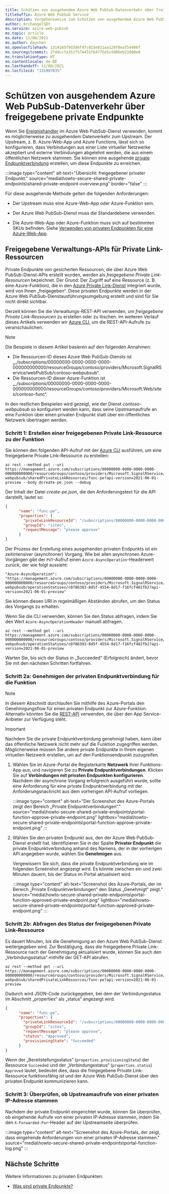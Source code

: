 ```yaml
---
title: Schützen von ausgehendem Azure Web PubSub-Datenverkehr über freigegebene private Endpunkte
titleSuffix: Azure Web PubSub Service
description: Vorgehensweise zum Schützen von ausgehendem Azure Web PubSub-Datenverkehr über freigegebene private Endpunkte, um zu vermeiden, dass Datenverkehr an ein öffentliches Netzwerk geht
author: ArchangelSDY
ms.service: azure-web-pubsub
ms.topic: article
ms.date: 11/08/2021
ms.author: dayshen
ms.openlocfilehash: 1314165f9d3d6f47c815e811aa129f8eaf54400f
ms.sourcegitcommit: 27ddccfa351f574431fb4775e5cd486eb21080e0
ms.translationtype: HT
ms.contentlocale: de-DE
ms.lasthandoff: 11/08/2021
ms.locfileid: "131997835"
---
```

# <a name="secure-azure-web-pubsub-outbound-traffic-through-shared-private-endpoints"></a>Schützen von ausgehendem Azure Web PubSub-Datenverkehr über freigegebene private Endpunkte

Wenn Sie [Ereignishandler](concept-service-internals.md#event_handler) im Azure Web PubSub-Dienst verwenden, kommt es möglicherweise zu ausgehendem Datenverkehr zum Upstream. Der Upstream, z. B. Azure-Web-App und Azure Functions, lässt sich so konfigurieren, dass Verbindungen aus einer Liste virtueller Netzwerke akzeptiert und externe Verbindungen abgelehnt werden, die aus einem öffentlichen Netzwerk stammen. Sie können eine ausgehende [private Endpunktverbindung](../private-link/private-endpoint-overview.md) erstellen, um diese Endpunkte zu erreichen.

   :::image type="content" alt-text="Übersicht: freigegebener privater Endpunkt." source="media\howto-secure-shared-private-endpoints\shared-private-endpoint-overview.png" border="false" :::

Für diese ausgehende Methode gelten die folgenden Anforderungen:

+ Der Upstream muss eine Azure-Web-App oder Azure-Funktion sein.

+ Der Azure Web PubSub-Dienst muss die Standardebene verwenden.

+ Die Azure-Web-App oder Azure-Funktion muss sich auf bestimmten SKUs befinden. Siehe [Verwenden von privaten Endpunkten für eine Azure-Web-App](../app-service/networking/private-endpoint.md).

## <a name="shared-private-link-resources-management-apis"></a>Freigegebene Verwaltungs-APIs für Private Link-Ressourcen

Private Endpunkte von gesicherten Ressourcen, die über Azure Web PubSub-Dienst-APIs erstellt wurden, werden als *freigegebene Private Link-Ressourcen* bezeichnet. Der Grund: Der Zugriff auf eine Ressource (z. B. eine Azure-Funktion), die in den [Azure Private Link-Dienst](https://azure.microsoft.com/services/private-link/) integriert wurde, wird von Ihnen „freigegeben“. Diese privaten Endpunkte werden in der Azure Web PubSub-Dienstausführungsumgebung erstellt und sind für Sie nicht direkt sichtbar.

Derzeit können Sie die Verwaltungs-REST-API verwenden, um *freigegebene Private Link-Ressourcen* zu erstellen oder zu löschen. Im weiteren Verlauf dieses Artikels verwenden wir [Azure CLI](/cli/azure/), um die REST-API-Aufrufe zu veranschaulichen.

> [!NOTE]
> Die Beispiele in diesem Artikel basieren auf den folgenden Annahmen:
> * Die Ressourcen-ID dieses Azure Web PubSub-Diensts ist „_/subscriptions/00000000-0000-0000-0000-000000000000/resourceGroups/contoso/providers/Microsoft.SignalRService/webPubSub/contoso-webpubsub“.
> * Die Ressourcen-ID dieser Azure-Funktion ist „_/subscriptions/00000000-0000-0000-0000-000000000000/resourceGroups/contoso/providers/Microsoft.Web/sites/contoso-func“.

In den restlichen Beispielen wird gezeigt, wie der Dienst _contoso-webpubsub_ so konfiguriert werden kann, dass seine Upstreamaufrufe an eine Funktion über einen privaten Endpunkt statt über ein öffentliches Netzwerk übertragen werden.

### <a name="step-1-create-a-shared-private-link-resource-to-the-function"></a>Schritt 1: Erstellen einer freigegebenen Private Link-Ressource zu der Funktion

Sie können den folgenden API-Aufruf mit der [Azure CLI](/cli/azure/) ausführen, um eine freigegebene Private Link-Ressource zu erstellen:

```dotnetcli
az rest --method put --uri https://management.azure.com/subscriptions/00000000-0000-0000-0000-000000000000/resourceGroups/contoso/providers/Microsoft.SignalRService/webPubSub/contoso-webpubsub/sharedPrivateLinkResources/func-pe?api-version=2021-06-01-preview --body @create-pe.json --debug
```

Der Inhalt der Datei *create-pe.json*, die den Anforderungstext für die API darstellt, lautet so:

```json
{
      "name": "func-pe",
      "properties": {
        "privateLinkResourceId": "/subscriptions/00000000-0000-0000-0000-000000000000/resourceGroups/contoso/providers/Microsoft.Web/sites/contoso-func",
        "groupId": "sites",
        "requestMessage": "please approve"
      }
}
```

Der Prozess der Erstellung eines ausgehenden privaten Endpunkts ist ein zeitintensiver (asynchroner) Vorgang. Wie bei allen asynchronen Azure-Vorgängen gibt der `PUT`-Aufruf einen `Azure-AsyncOperation`-Headerwert zurück, der wie folgt aussieht:

```plaintext
"Azure-AsyncOperation": "https://management.azure.com/subscriptions/00000000-0000-0000-0000-000000000000/resourceGroups/contoso/providers/Microsoft.SignalRService/webPubSub/contoso-webpubsub/operationStatuses/c0786383-8d5f-4554-8d17-f16fcf482fb2?api-version=2021-06-01-preview"
```

Sie können diesen URI in regelmäßigen Abständen abrufen, um den Status des Vorgangs zu erhalten.

Wenn Sie die CLI verwenden, können Sie den Status abfragen, indem Sie den Wert `Azure-AsyncOperationHeader` manuell abfragen.

```donetcli
az rest --method get --uri https://management.azure.com/subscriptions/00000000-0000-0000-0000-000000000000/resourceGroups/contoso/providers/Microsoft.SignalRService/webPubSub/contoso-webpubsub/operationStatuses/c0786383-8d5f-4554-8d17-f16fcf482fb2?api-version=2021-06-01-preview
```

Warten Sie, bis sich der Status in „Succeeded“ (Erfolgreich) ändert, bevor Sie mit den nächsten Schritten fortfahren.

### <a name="step-2a-approve-the-private-endpoint-connection-for-the-function"></a>Schritt 2a: Genehmigen der privaten Endpunktverbindung für die Funktion

> [!NOTE]
> In diesem Abschnitt durchlaufen Sie mithilfe des Azure-Portals den Genehmigungsflow für einen privaten Endpunkt zur Azure-Funktion. Alternativ könnten Sie die [REST-API](/rest/api/appservice/web-apps/approve-or-reject-private-endpoint-connection) verwenden, die über den App Service-Anbieter zur Verfügung steht.

> [!IMPORTANT]
> Nachdem Sie die private Endpunktverbindung genehmigt haben, kann über das öffentliche Netzwerk nicht mehr auf die Funktion zugegriffen werden. Möglicherweise müssen Sie andere private Endpunkte in Ihrem eigenen virtuellen Netzwerk erstellen, um auf den Funktionsendpunkt zuzugreifen.

1. Wählen Sie im Azure-Portal die Registerkarte **Netzwerk** Ihrer Funktions-App aus, und navigieren Sie zu **Private Endpunktverbindungen**. Klicken Sie auf **Verbindungen mit privaten Endpunkten konfigurieren**. Nachdem der asynchrone Vorgang erfolgreich ausgeführt wurde, sollte eine Anforderung für eine private Endpunktverbindung mit der Anforderungsnachricht aus dem vorherigen API-Aufruf vorliegen.

   :::image type="content" alt-text="Der Screenshot des Azure-Portals zeigt den Bereich „Private Endpunktverbindungen“." source="media\howto-secure-shared-private-endpoints\portal-function-approve-private-endpoint.png" lightbox="media\howto-secure-shared-private-endpoints\portal-function-approve-private-endpoint.png" :::

1. Wählen Sie den privaten Endpunkt aus, den der Azure Web PubSub-Dienst erstellt hat. Identifizieren Sie in der Spalte **Privater Endpunkt** die private Endpunktverbindung anhand des Namens, der in der vorherigen API angegeben wurde, wählen Sie **Genehmigen** aus.

   Vergewissern Sie sich, dass die private Endpunktverbindung wie im folgenden Screenshot angezeigt wird. Es könnte zwischen ein und zwei Minuten dauern, bis der Status im Portal aktualisiert wird.

   :::image type="content" alt-text="Screenshot des Azure-Portals, der im Bereich „Private Endpunktverbindungen“ den Status „Genehmigt“ zeigt." source="media\howto-secure-shared-private-endpoints\portal-function-approved-private-endpoint.png" lightbox="media\howto-secure-shared-private-endpoints\portal-function-approved-private-endpoint.png" :::

### <a name="step-2b-query-the-status-of-the-shared-private-link-resource"></a>Schritt 2b: Abfragen des Status der freigegebenen Private Link-Ressource

Es dauert Minuten, bis die Genehmigung an den Azure Web PubSub-Dienst weitergegeben wird. Zur Bestätigung, dass die freigegebene Private Link-Ressource nach der Genehmigung aktualisiert wurde, können Sie auch den „Verbindungsstatus“ mithilfe der GET-API abrufen.

```dotnetcli
az rest --method get --uri https://management.azure.com/subscriptions/00000000-0000-0000-0000-000000000000/resourceGroups/contoso/providers/Microsoft.SignalRService/webPubSub/contoso-webpubsub/sharedPrivateLinkResources/func-pe?api-version=2021-06-01-preview
```

Dadurch wird JSON-Code zurückgegeben, bei dem der Verbindungsstatus im Abschnitt „properties“ als „status“ angezeigt wird.

```json
{
      "name": "func-pe",
      "properties": {
        "privateLinkResourceId": "/subscriptions/00000000-0000-0000-0000-000000000000/resourceGroups/contoso/providers/Microsoft.Web/sites/contoso-func",
        "groupId": "sites",
        "requestMessage": "please approve",
        "status": "Approved",
        "provisioningState": "Succeeded"
      }
}

```

Wenn der „Bereitstellungsstatus“ (`properties.provisioningState`) der Ressource `Succeeded` und der „Verbindungsstatus“ (`properties.status`) `Approved` lautet, bedeutet dies, dass die freigegebene Private Link-Ressource funktionsfähig ist und der Azure Web PubSub-Dienst über den privaten Endpunkt kommunizieren kann.

### <a name="step-3-verify-upstream-calls-are-from-a-private-ip"></a>Schritt 3: Überprüfen, ob Upstreamaufrufe von einer privaten IP-Adresse stammen

Nachdem der private Endpunkt eingerichtet wurde, können Sie überprüfen, ob eingehende Aufrufe von einer privaten IP-Adresse stammen, indem Sie den `X-Forwarded-For`-Header auf der Upstreamseite überprüfen.

:::image type="content" alt-text="Screenshot des Azure-Portals, der zeigt, dass eingehende Anforderungen von einer privaten IP-Adresse stammen." source="media\howto-secure-shared-private-endpoints\portal-function-log.png" :::

## <a name="next-steps"></a>Nächste Schritte

Weitere Informationen zu privaten Endpunkten:

+ [Was sind private Endpunkte?](../private-link/private-endpoint-overview.md)